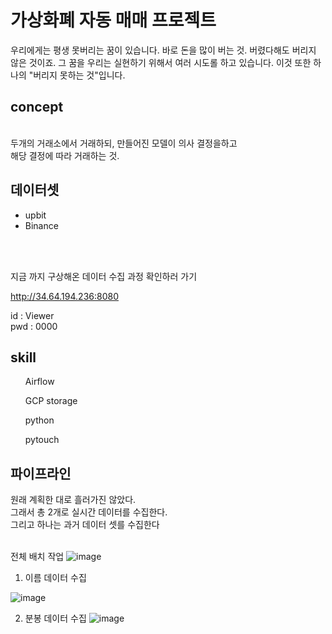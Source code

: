 <h1>가상화폐 자동 매매 프로젝트</h1>
우리에게는 평생 못버리는 꿈이 있습니다.
바로 돈을 많이 버는 것. 버렸다해도 버리지 않은 것이죠.
그 꿈을 우리는 실현하기 위해서 여러 시도롤 하고 있습니다.
이것 또한 하나의 "버리지 못하는 것"입니다.

<h2>concept</h2><br>
두개의 거래소에서 거래하되, 만들어진 모델이 의사 결정을하고<br>
해당 결정에 따라 거래하는 것.<br>
<h2>데이터셋</h2>
<ul>
  <li>upbit</li>
  <li>Binance</li>
</ul>

<br>
<br>

지금 까지 구상해온 데이터 수집 과정 확인하러 가기 

http://34.64.194.236:8080

id : Viewer<br>
pwd : 0000

<h2>skill</h2>
<ol>Airflow</ol>
<ol>GCP storage</ol>
<ol>python</ol>
<ol>pytouch</ol>


<h2>파이프라인</h2>
원래 계획한 대로 흘러가진 않았다.<br>
그래서 총 2개로 실시간 데이터를 수집한다.<br>
그리고 하나는 과거 데이터 셋를 수집한다<br>
<br>

전체 배치 작업
![image](https://github.com/Merlinkim/coin_project/assets/129494406/89f2078d-f3ea-456b-9aa4-6990e5e355dc)

1. 이름 데이터 수집

![image](https://github.com/Merlinkim/coin_project/assets/129494406/d0aa2165-ab21-4a1e-a44f-21f75039613d)

2. 분봉 데이터 수집
![image](https://github.com/Merlinkim/coin_project/assets/129494406/dbc631c1-9128-4a9e-8a1d-beba447c9b04)





